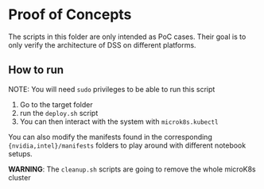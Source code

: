 # Proof of Concepts

The scripts in this folder are only intended as PoC cases. Their goal is to
only verify the architecture of DSS on different platforms.

## How to run

NOTE: You will need `sudo` privileges to be able to run this script

1. Go to the target folder
2. run the `deploy.sh` script
3. You can then interact with the system with `microk8s.kubectl`

You can also modify the manifests found in the corresponding 
`{nvidia,intel}/manifests` folders to play around with different
notebook setups.

**WARNING**: The `cleanup.sh` scripts are going to remove the whole microK8s cluster
